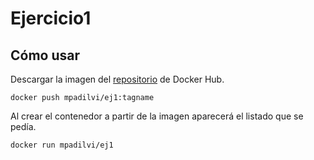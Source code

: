 # Ejercicio1

## Cómo usar

Descargar la imagen del [repositorio](https://cloud.docker.com/repository/docker/mpadilvi/ej1) de Docker Hub.
```
docker push mpadilvi/ej1:tagname
```
Al crear el contenedor a partir de la imagen aparecerá el listado que se pedía.
```
docker run mpadilvi/ej1
```
